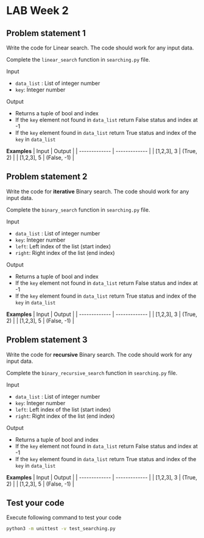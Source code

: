 # LAB Week 2

## Problem statement 1
Write the code for Linear search. The code should work for any input data.

Complete the `linear_search` function in `searching.py` file.

Input
- `data_list` : List of integer number
- `key`: Integer number

Output
- Returns a tuple of bool and index 
- If the `key` element not found in `data_list` return False status and index at -1
- If the `key` element found in `data_list` return True status and index of the `key` in `data_list`

**Examples**
| Input  | Output |
| ------------- | ------------- |
| [1,2,3], 3  | (True, 2)  |
| [1,2,3], 5 | (False, -1)  |


## Problem statement 2
Write the code for **iterative** Binary search. The code should work for any input data.

Complete the `binary_search` function in `searching.py` file.


Input
- `data_list` : List of integer number
- `key`: Integer number
- `left`: Left index of the list (start index)
- `right`: Right index of the list (end index)

Output
- Returns a tuple of bool and index 
- If the `key` element not found in `data_list` return False status and index at -1
- If the `key` element found in `data_list` return True status and index of the `key` in `data_list`

**Examples**
| Input  | Output |
| ------------- | ------------- |
| [1,2,3], 3  | (True, 2)  |
| [1,2,3], 5 | (False, -1)  |


## Problem statement 3
Write the code for **recursive** Binary search. The code should work for any input data.

Complete the `binary_recursive_search` function in `searching.py` file.


Input
- `data_list` : List of integer number
- `key`: Integer number
- `left`: Left index of the list (start index)
- `right`: Right index of the list (end index)

Output
- Returns a tuple of bool and index 
- If the `key` element not found in `data_list` return False status and index at -1
- If the `key` element found in `data_list` return True status and index of the `key` in `data_list`

**Examples**
| Input  | Output |
| ------------- | ------------- |
| [1,2,3], 3  | (True, 2)  |
| [1,2,3], 5 | (False, -1)  |



## Test your code
Execute following command to test your code
```bash
python3 -m unittest -v test_searching.py
```